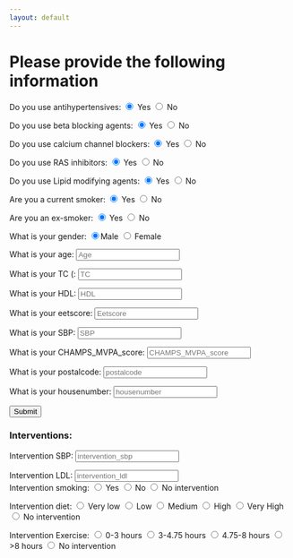 ```yaml
---
layout: default
---
```


<script src="script.js"></script>

# Please provide the following information

<form>
Do you use antihypertensives: <input type="radio" name="antihypertensives" id="yes_antihypertensives" value ="true" checked /> Yes <input type="radio" name="antihypertensives" id="no_antihypertensives"/> No
<form>
</form>
Do you use beta blocking agents: <input type="radio" name="beta_blocking_agents" id="yes_beta_blocking_agents" value ="true" checked /> Yes <input type="radio" name="beta_blocking_agents" id="no_beta_blocking_agents"/> No
<form>
</form>
Do you use calcium channel blockers: <input type="radio" name="calcium_channel_blockers" id="yes_calcium_channel_blockers" value ="true" checked /> Yes <input type="radio" name="calcium_channel_blockers" id="no_calcium_channel_blockers"/> No
<form>
</form>
Do you use RAS inhibitors: <input type="radio" name="RAS_inhibitors" id="yes_RAS_inhibitors" value ="true" checked /> Yes <input type="radio" name="RAS_inhibitors" id="no_RAS_inhibitors"/> No
<form>
</form>
Do you use Lipid modifying agents: <input type="radio" name="lipid_modifying_agents" id="yes_lipid_modifying_agents" value ="true" checked /> Yes <input type="radio" name="lipid_modifying_agents" id="no_lipid_modifying_agents"/> No
<form>
</form>
Are you a current smoker: <input type="radio" name="current_smoker" id="yes_current_smoker" value ="true" checked /> Yes <input type="radio" name="current_smoker" id="no_current_smoker"/> No
<form>
</form>
Are you an ex-smoker: <input type="radio" name="ex_smoker" id="yes_ex_smoker" value ="true" checked /> Yes <input type="radio" name="ex_smoker" id="no_ex_smoker"/> No
<form>
</form>
What is your gender: <input type="radio" name="gender" id="male_gender" value ="true" checked />Male <input type="radio" name="gender" id="female_gender"/> Female
<form>
</form>
What is your age: <input type="number" id="ageInput" placeholder="Age">
<form>
</form>
What is your TC (: <input type="number" id="TCInput" placeholder="TC">
<form>
</form>
What is your HDL: <input type="number" id="HDLInput" placeholder="HDL">
<form>
</form>
What is your eetscore: <input type="number" id="eetscoreInput" placeholder="Eetscore">
<form>
</form>
What is your SBP: <input type="number" id="SBPInput" placeholder="SBP">
<form>
</form>
What is your CHAMPS_MVPA_score: <input type="number" id="CHAMPS_MVPA_scoreInput" placeholder="CHAMPS_MVPA_score">
<form>
</form>
What is your postalcode: <input type="string" id="postalcodeInput" placeholder="postalcode">
<form>
</form>
What is your housenumber: <input type="number" id="housenumberInput" placeholder="housenumber">
<form>
</form>
<form>
  <button type="button" onclick="runModel()">Submit</button>
</form>

### Interventions:

</form>
Intervention SBP: <input type="number" id="intervention_sbp" placeholder="intervention_sbp">
<form>
</form>
Intervention LDL: <input type="number" id="intervention_ldl" placeholder="intervention_ldl">
<form>
<form>
Intervention smoking: <input type="radio" name="intervention_smoking" id="yes_intervention_smoking" value ="true"/> Yes <input type="radio" name="intervention_smoking" id="no_intervention_smoking"/> No <input type="radio" name="intervention_smoking" id="nothing_smoking"/> No intervention
</form>
<form>
Intervention diet: <input type="radio" name="intervention_diet" id="very_low_intervention_diet" value ="true"/> Very low <input type="radio" name="intervention_diet" id="low_intervention_diet"/> Low <input type="radio" name="intervention_diet" id="medium_intervention_diet"/> Medium <input type="radio" name="intervention_diet" id="high_intervention_diet"/> High <input type="radio" name="intervention_diet" id="very_high_intervention_diet"/> Very High <input type="radio" name="intervention_diet" id="nothing_diet"/> No intervention
</form>
<form>
Intervention Exercise: <input type="radio" name="intervention_exercise" id="very_low_intervention_exercise" value ="true"/> 0-3 hours <input type="radio" name="intervention_exercise" id="low_intervention_exercise"/> 3-4.75 hours <input type="radio" name="intervention_exercise" id="medium_intervention_exercise"/> 4.75-8 hours <input type="radio" name="intervention_exercise" id="high_intervention_exercise"/> >8 hours <input type="radio" name="intervention_exercise" id="nothing_exercise"/> No intervention
</form>

<div id="resultContainer">
  <!-- The result will be displayed here -->
</div>